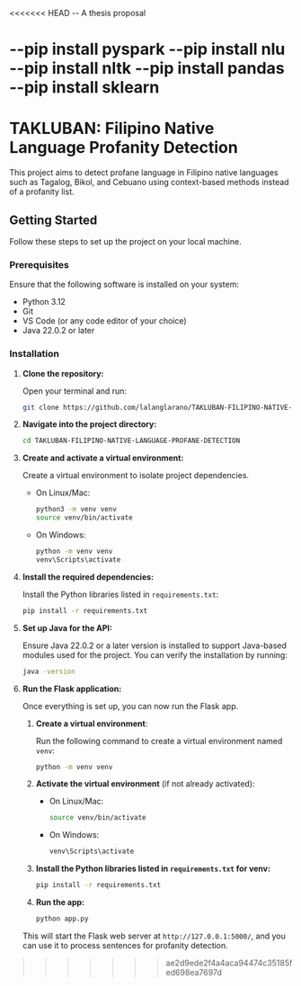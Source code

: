 <<<<<<< HEAD
-- A thesis proposal

--pip install pyspark
--pip install nlu
--pip install nltk
--pip install pandas
--pip install sklearn
=======
# TAKLUBAN: Filipino Native Language Profanity Detection

This project aims to detect profane language in Filipino native languages such as Tagalog, Bikol, and Cebuano using context-based methods instead of a profanity list.

## Getting Started

Follow these steps to set up the project on your local machine.

### Prerequisites

Ensure that the following software is installed on your system:

- Python 3.12
- Git
- VS Code (or any code editor of your choice)
- Java 22.0.2 or later

### Installation

1. **Clone the repository:**

   Open your terminal and run:

   ```bash
   git clone https://github.com/lalanglarano/TAKLUBAN-FILIPINO-NATIVE-LANGUAGE-PROFANE-DETECTION.git
   ```

2. **Navigate into the project directory:**

   ```bash
   cd TAKLUBAN-FILIPINO-NATIVE-LANGUAGE-PROFANE-DETECTION
   ```

3. **Create and activate a virtual environment:**

   Create a virtual environment to isolate project dependencies.

   - On Linux/Mac:
     ```bash
     python3 -m venv venv
     source venv/bin/activate
     ```

   - On Windows:
     ```bash
     python -m venv venv
     venv\Scripts\activate
     ```

4. **Install the required dependencies:**

   Install the Python libraries listed in `requirements.txt`:

   ```bash
   pip install -r requirements.txt
   ```

5. **Set up Java for the API:**

   Ensure Java 22.0.2 or a later version is installed to support Java-based modules used for the project. You can verify the installation by running:

   ```bash
   java -version
   ```

6. **Run the Flask application:**

   Once everything is set up, you can now run the Flask app.

   1. **Create a virtual environment**:

      Run the following command to create a virtual environment named `venv`:

      ```bash
      python -m venv venv
      ```

   2. **Activate the virtual environment** (if not already activated):
   
      - On Linux/Mac:
        ```bash
        source venv/bin/activate
        ```

      - On Windows:
        ```bash
        venv\Scripts\activate
        ```

   3. **Install the Python libraries listed in `requirements.txt` for venv:**
         ```bash
         pip install -r requirements.txt
         ```

   4. **Run the app:**
   
      ```bash
      python app.py
      ```

   This will start the Flask web server at `http://127.0.0.1:5000/`, and you can use it to process sentences for profanity detection.
>>>>>>> ae2d9ede2f4a4aca94474c35185fed698ea7697d
